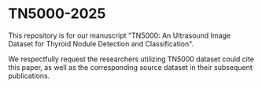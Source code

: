 # TN5000-2025
This repository is for our manuscript "TN5000: An Ultrasound Image Dataset for Thyroid Nodule Detection and Classification".

We respectfully request the researchers utilizing TN5000 dataset could cite this paper, as well as the corresponding source dataset in their subsequent publications.
